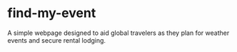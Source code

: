 # find-my-event
A simple webpage designed to aid global travelers as they plan for weather events and secure rental lodging. 
